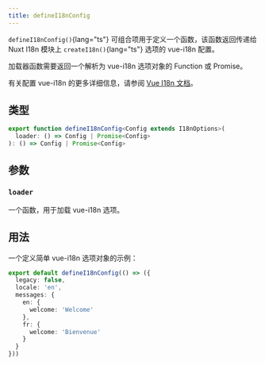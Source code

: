 ```yaml
---
title: defineI18nConfig
---
```


`defineI18nConfig()`{lang="ts"} 可组合项用于定义一个函数，该函数返回传递给 Nuxt I18n 模块上 `createI18n()`{lang="ts"} 选项的 vue-i18n 配置。

加载器函数需要返回一个解析为 vue-i18n 选项对象的 Function 或 Promise。

有关配置 vue-i18n 的更多详细信息，请参阅 [Vue I18n 文档](https://vue-i18n.intlify.dev/api/general.html#createi18n)。

## 类型

```ts
export function defineI18nConfig<Config extends I18nOptions>(
  loader: () => Config | Promise<Config>
): () => Config | Promise<Config>
```

## 参数

### `loader`

一个函数，用于加载 vue-i18n 选项。

## 用法

一个定义简单 vue-i18n 选项对象的示例：

```ts
export default defineI18nConfig(() => ({
  legacy: false,
  locale: 'en',
  messages: {
    en: {
      welcome: 'Welcome'
    },
    fr: {
      welcome: 'Bienvenue'
    }
  }
}))
```
